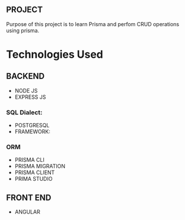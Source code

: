 ## PROJECT
Purpose of this project is to learn Prisma and perfom CRUD operations using prisma.

# Technologies Used

## BACKEND
 -   NODE JS
 -   EXPRESS JS
### SQL Dialect: 
 -   POSTGRESQL
 -   FRAMEWORK:
###    ORM
 -   PRISMA CLI
 -   PRISMA MIGRATION
 -   PRISMA CLIENT
 -   PRIMA STUDIO

## FRONT END
-   ANGULAR
